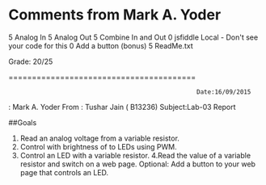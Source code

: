 # Comments from Mark A. Yoder

5	Analog In
5	Analog Out
5	Combine In and Out
0	jsfiddle Local       - Don't see your code for this
0	Add a button (bonus)
5	ReadMe.txt

Grade:  20/25

========================================

 														Date:16/09/2015
:   	Mark A. Yoder
From :  Tushar Jain ( B13236) 
Subject:Lab-03 Report


##Goals
1. Read an analog voltage from a variable resistor.
2. Control with brightness of to LEDs using PWM.
3. Control an LED with a variable resistor.
4.Read the value of a variable resistor and switch on a web page.
Optional:  Add a button to your web page that controls an LED.
